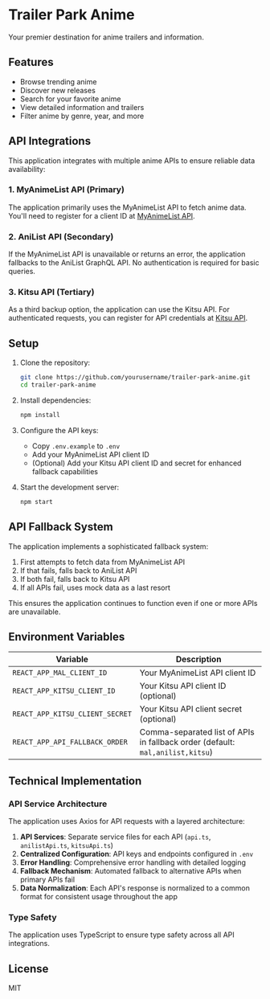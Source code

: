 # Trailer Park Anime

Your premier destination for anime trailers and information.

## Features

- Browse trending anime
- Discover new releases
- Search for your favorite anime
- View detailed information and trailers
- Filter anime by genre, year, and more

## API Integrations

This application integrates with multiple anime APIs to ensure reliable data availability:

### 1. MyAnimeList API (Primary)

The application primarily uses the MyAnimeList API to fetch anime data. You'll need to register for a client ID at [MyAnimeList API](https://myanimelist.net/apiconfig).

### 2. AniList API (Secondary)

If the MyAnimeList API is unavailable or returns an error, the application fallbacks to the AniList GraphQL API. No authentication is required for basic queries.

### 3. Kitsu API (Tertiary)

As a third backup option, the application can use the Kitsu API. For authenticated requests, you can register for API credentials at [Kitsu API](https://kitsu.docs.apiary.io/).

## Setup

1. Clone the repository:
   ```bash
   git clone https://github.com/yourusername/trailer-park-anime.git
   cd trailer-park-anime
   ```

2. Install dependencies:
   ```bash
   npm install
   ```

3. Configure the API keys:
   - Copy `.env.example` to `.env`
   - Add your MyAnimeList API client ID
   - (Optional) Add your Kitsu API client ID and secret for enhanced fallback capabilities

4. Start the development server:
   ```bash
   npm start
   ```

## API Fallback System

The application implements a sophisticated fallback system:

1. First attempts to fetch data from MyAnimeList API
2. If that fails, falls back to AniList API
3. If both fail, falls back to Kitsu API
4. If all APIs fail, uses mock data as a last resort

This ensures the application continues to function even if one or more APIs are unavailable.

## Environment Variables

| Variable | Description |
|----------|-------------|
| `REACT_APP_MAL_CLIENT_ID` | Your MyAnimeList API client ID |
| `REACT_APP_KITSU_CLIENT_ID` | Your Kitsu API client ID (optional) |
| `REACT_APP_KITSU_CLIENT_SECRET` | Your Kitsu API client secret (optional) |
| `REACT_APP_API_FALLBACK_ORDER` | Comma-separated list of APIs in fallback order (default: `mal,anilist,kitsu`) |

## Technical Implementation

### API Service Architecture

The application uses Axios for API requests with a layered architecture:

1. **API Services**: Separate service files for each API (`api.ts`, `anilistApi.ts`, `kitsuApi.ts`)
2. **Centralized Configuration**: API keys and endpoints configured in `.env`
3. **Error Handling**: Comprehensive error handling with detailed logging
4. **Fallback Mechanism**: Automated fallback to alternative APIs when primary APIs fail
5. **Data Normalization**: Each API's response is normalized to a common format for consistent usage throughout the app

### Type Safety

The application uses TypeScript to ensure type safety across all API integrations.

## License

MIT
